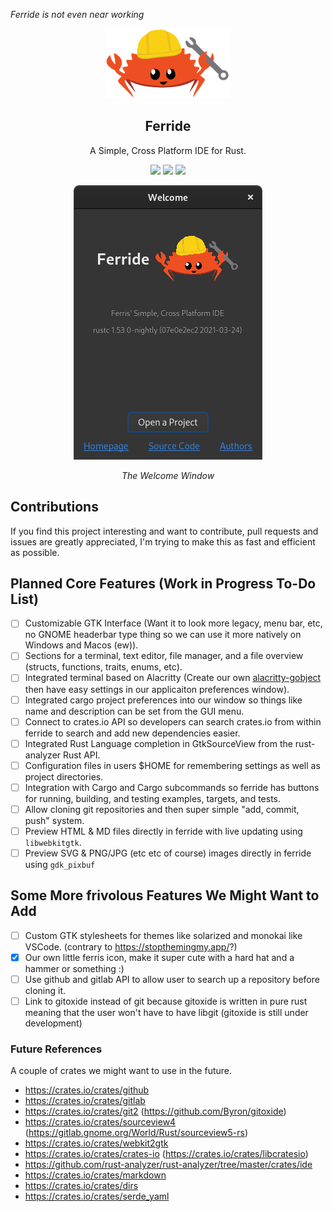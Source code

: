 *Ferride is not even near working*


<p align="center"><img width="200" src="./src/resources/images/ferris_ferride.svg"></img></p>
<h2 align="center">Ferride</h2>
<p align="center">A Simple, Cross Platform IDE for Rust.</p>

<p align="center">
<a href="https://discord.gg/krPcwnu3Yv"><img src="https://img.shields.io/discord/621844549710381068?logo=discord"></a>
<a href="./LICENSE"><img src="https://img.shields.io/badge/license-GPL-blue.svg"></a>
<img src="https://img.shields.io/github/languages/code-size/skylinecc/ferride">
</p>

<p align="center"><img src="./docs/greeter.png"></p>
<p align="center"><i>The Welcome Window</i></p>


## Contributions
If you find this project interesting and want to contribute, pull requests and issues are greatly appreciated, I'm trying to make this as fast and efficient as possible.

## Planned Core Features (Work in Progress To-Do List)
- [ ] Customizable GTK Interface (Want it to look more legacy, menu bar, etc, no GNOME headerbar type thing so we can use it more natively on Windows and Macos (ew)).
- [ ] Sections for a terminal, text editor, file manager, and a file overview (structs, functions, traits, enums, etc).
- [ ] Integrated terminal based on Alacritty (Create our own [alacritty-gobject](https://github.com/DefunctLizard/alacritty-gobject) then have easy settings in our applicaiton preferences window).
- [ ] Integrated cargo project preferences into our window so things like name and description can be set from the GUI menu.
- [ ] Connect to crates.io API so developers can search crates.io from within ferride to search and add new dependencies easier.
- [ ] Integrated Rust Language completion in GtkSourceView from the rust-analyzer Rust API.
- [ ] Configuration files in users $HOME for remembering settings as well as project directories.
- [ ] Integration with Cargo and Cargo subcommands so ferride has buttons for running, building, and testing examples, targets, and tests.
- [ ] Allow cloning git repositories and then super simple "add, commit, push" system.
- [ ] Preview HTML & MD files directly in ferride with live updating using `libwebkitgtk`.
- [ ] Preview SVG & PNG/JPG (etc etc of course) images directly in ferride using `gdk_pixbuf`

## Some More frivolous Features We Might Want to Add
- [ ] Custom GTK stylesheets for themes like solarized and monokai like VSCode. (contrary to https://stopthemingmy.app/?)
- [X] Our own little ferris icon, make it super cute with a hard hat and a hammer or something :)
- [ ] Use github and gitlab API to allow user to search up a repository before cloning it.
- [ ] Link to gitoxide instead of git because gitoxide is written in pure rust meaning that the user won't have to have libgit (gitoxide is still under development)

### Future References
A couple of crates we might want to use in the future.
- https://crates.io/crates/github
- https://crates.io/crates/gitlab
- https://crates.io/crates/git2 (https://github.com/Byron/gitoxide)
- https://crates.io/crates/sourceview4 (https://gitlab.gnome.org/World/Rust/sourceview5-rs)
- https://crates.io/crates/webkit2gtk
- https://crates.io/crates/crates-io (https://crates.io/crates/libcratesio)
- https://github.com/rust-analyzer/rust-analyzer/tree/master/crates/ide
- https://crates.io/crates/markdown
- https://crates.io/crates/dirs
- https://crates.io/crates/serde_yaml



